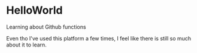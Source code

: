 # HelloWorld
Learning about Github functions

Even tho I've used this platform a few times, I feel like there is still so much about it to learn.
